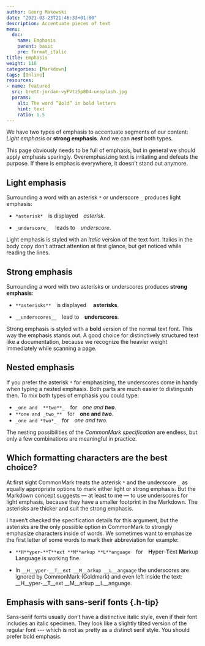 ```yaml
---
author: Georg Makowski
date: "2021-03-23T21:46:33+01:00"
description: Accentuate pieces of text
menu:
  doc:
    name: Emphasis
    parent: basic
    pre: format_italic
title: Emphasis
weight: 116
categories: [Markdown]
tags: [Inline]
resources:
- name: featured
  src: brett-jordan-vyPVtz5p8D4-unsplash.jpg
  params:
    alt: The word “Bold” in bold letters
    hint: text
    ratio: 1.5
---
```


We have two types of emphasis to accentuate segments of our content: _Light emphasis_ or **strong emphasis**. And we can **_nest_** both types.
<!--more-->

This page obviously needs to be full of emphasis, but in general we should apply emphasis sparingly. Overemphasizing text is irritating and defeats the purpose. If there is emphasis everywhere, it doesn’t stand out anymore.

## Light emphasis

Surrounding a word with an asterisk `*` or underscore `_` produces light emphasis:

- `*asterisk*` is displayed *asterisk*.

- `_underscore_`  leads to _underscore_.

Light emphasis is styled with an _italic_ version of the text font. Italics in the body copy don't attract attention at first glance, but get noticed while reading the lines.

## Strong emphasis

Surrounding a word with two asterisks or underscores produces __strong emphasis__:

- `**asterisks**` is displayed  **asterisks**.

- `__underscores__` lead to __underscores__.

Strong emphasis is styled with a **bold** version of the normal text font. This way the emphasis stands out. A good choice for distinctively structured text like a documentation, because we recognize the heavier weight immediately while scanning a page.

## Nested emphasis

If you prefer the asterisk `*` for emphasizing, the underscores come in handy when typing a nested emphasis. Both parts are much easier to distinguish then. To mix both types of emphasis you could type:

- `_one and  **two**_` for _one and  **two**_.
- `**one and _two_**` for **one and _two_**.
- `_one and *two*_` for _one and *two*_.

The nesting possibilities of the *CommonMark specification* are endless, but only a few combinations are meaningful in practice.

## Which formatting characters are the best choice?

At first sight CommonMark treats the asterisk `*` and the underscore `_` as equally appropriate options to mark either light or strong emphasis. But the Markdown concept suggests — at least to me — to use underscores for light emphasis, because they have a smaller footprint in the Markdown. The asterisks are thicker and suit the strong emphasis.

I haven’t checked the specification details for this argument, but the asterisks are the only possible option in CommonMark to strongly emphasize characters inside of words. We sometimes want to emphasize the first letter of some words to mark their abbreviation for example:

- `**H**yper-**T**ext **M**arkup **L**anguage`&emsp;for&emsp;**H**yper-**T**ext **M**arkup **L**anguage is working fine.

- In `__H__yper-__T__ext __M__arkup __L__anguage` the underscores are ignored by CommonMark (Goldmark) and even left inside the text: __H__yper-__T__ext __M__arkup __L__anguage.

## Emphasis with sans-serif fonts {.h-tip}

Sans-serif fonts usually don’t have a distinctive italic style, even if their font includes an italic specimen. They look like a slightly tilted version of the regular font --- which is not as pretty as a distinct serif style. You should prefer bold emphasis.
